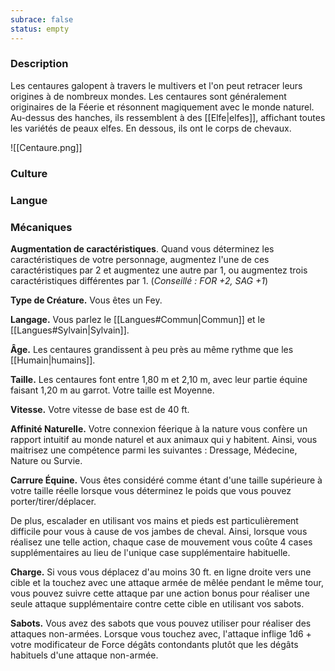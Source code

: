 ```yaml
---
subrace: false
status: empty
---
```

### Description

Les centaures galopent à travers le multivers et l'on peut retracer leurs origines à de nombreux mondes. Les centaures sont généralement originaires de la Féerie et résonnent magiquement avec le monde naturel. Au-dessus des hanches, ils ressemblent à des [[Elfe|elfes]], affichant toutes les variétés de peaux elfes. En dessous, ils ont le corps de chevaux.


![[Centaure.png]]
### Culture

### Langue

### Mécaniques

**Augmentation de caractéristiques**. Quand vous déterminez les caractéristiques de votre personnage, augmentez l'une de ces caractéristiques par 2 et augmentez une autre par 1, ou augmentez trois caractéristiques différentes par 1. (*Conseillé : FOR +2, SAG +1*)

**Type de Créature.** Vous êtes un Fey.

**Langage.** Vous parlez le [[Langues#Commun|Commun]] et le [[Langues#Sylvain|Sylvain]]. 

**Âge.** Les centaures grandissent à peu près au même rythme que les [[Humain|humains]].

**Taille.** Les centaures font entre 1,80 m et 2,10 m, avec leur partie équine faisant 1,20 m au garrot. Votre taille est Moyenne.

**Vitesse.** Votre vitesse de base est de 40 ft.

**Affinité Naturelle.** Votre connexion féerique à la nature vous confère un rapport intuitif au monde naturel et aux animaux qui y habitent. Ainsi, vous maitrisez une compétence parmi les suivantes : Dressage, Médecine, Nature ou Survie.

**Carrure Équine.** Vous êtes considéré comme étant d'une taille supérieure à votre taille réelle lorsque vous déterminez le poids que vous pouvez porter/tirer/déplacer.

De plus, escalader en utilisant vos mains et pieds est particulièrement difficile pour vous à cause de vos jambes de cheval. Ainsi, lorsque vous réalisez une telle action, chaque case de mouvement vous coûte 4 cases supplémentaires au lieu de l'unique case supplémentaire habituelle.

**Charge.** Si vous vous déplacez d'au moins 30 ft. en ligne droite vers une cible et la touchez avec une attaque armée de mêlée pendant le même tour, vous pouvez suivre cette attaque par une action bonus pour réaliser une seule attaque supplémentaire contre cette cible en utilisant vos sabots.

**Sabots.** Vous avez des sabots que vous pouvez utiliser pour réaliser des attaques non-armées. Lorsque vous touchez avec, l'attaque inflige 1d6 + votre modificateur de Force dégâts contondants plutôt que les dégâts habituels d'une attaque non-armée.



